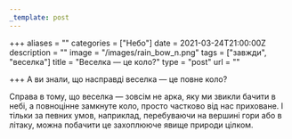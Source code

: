```yaml
---
_template: post
---
```


+++
aliases = ""
categories = ["Небо"]
date = 2021-03-24T21:00:00Z
description = ""
image = "/images/rain_bow_n.png"
tags = ["завжди", "веселка"]
title = "Веселка — це коло?"
type = "post"
url = ""

+++
А ви знали, що насправді веселка — це повне коло?  
  
Справа в тому, що веселка — зовсім не арка, яку ми звикли бачити в небі, а повноцінне замкнуте коло, просто частково від нас приховане. І тільки за певних умов, наприклад, перебуваючи на вершині гори або в літаку, можна побачити це захоплююче явище природи цілком.

